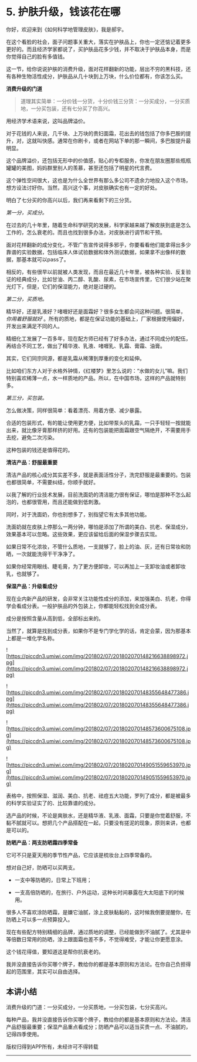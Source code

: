 # 5. 护肤升级，钱该花在哪

你好，欢迎来到《如何科学地管理皮肤》，我是郝宇。

在这个看脸的社会，面子问题事关重大，落实在护肤品上，你也一定还惦记着更多更好的。而且经济学家都说了，买护肤品花多少钱，并不取决于护肤品本身，而是你觉得自己的脸有多值钱。

这一节，给你说说护肤的消费升级，面对花样翻新的功能，层出不穷的黑科技，还有各种生物活性成分，护肤品从几十块到上万块，什么价位都有，你该怎么买。

 **消费升级的门道**

> 道理其实简单：一分价钱一分货，十分价钱三分货：一分买成分，一分买质地，一分买包装，还有七分买了你高兴。

用经济学术语来说，这叫品牌溢价。

对于花钱的人来说，几千块、上万块的贵妇面霜，花出去的钱包括了你多巴胺的提升，对，这就叫快感。通常在你刷卡，或者在网站下单的那一瞬间，多巴胺提升最明显。

这个品牌溢价，还包括无形中的价值感，贴心的专柜服务，你发在朋友圈那些瓶瓶罐罐的美图，妈妈群里别人的羡慕，甚至还包括了明星的代言费。

这个弹性空间很大，这也是为什么全世界有那么多公司不遗余力地投入这个市场，想方设法讨好你。当然，高兴这个事，对皮肤确实也有一定的好处。

明白了七分买的你高兴以后，我们再来看剩下的三分货。

 *第一分，买成分。*

在过去的几十年里，随着生命科学研究的发展，科学家越来越了解皮肤到底是怎么工作的，怎么衰老的。而且也找到很多办法，对皮肤进行调节和干预。

面对花样翻新的成分变化，不管广告宣传说得多邪乎，你要看看他们能拿得出多少靠谱的实验数据，包括临床人体试验数据和体外测试数据，如果拿不出像样的数据，那基本就可以pass了。

相反的，有些很早以前就被人类发现，而且在最近几十年里，被各种实验、反复验证的经典成分，比如甘油、丙二醇、乳酸、尿素，在市场宣传里，它们很少站在聚光灯下，但是，它们的保湿能力，绝对是过硬的。

 *第二分，买质地。*

精华好，还是乳液好？啫喱好还是面霜好？很多女生都会问这种问题。很简单， *你用着舒服就好* 。所有的质地，都是在保证功能的基础上，厂家根据使用偏好，开发出来满足不同的人。

精细化工发展了一百多年，现在配方师已经有了好多办法，通过不同成分的配伍，再结合不同工艺，做出了精华液、乳液、啫喱乳、乳霜、膏霜、油膏。

其实，它们同宗同源，都是乳霜从稀薄到厚重的变化和延伸。

比如咱们东方人对于水格外钟情，《红楼梦》里怎么说的：“水做的女儿”嘛。我们特别喜欢稀薄一点，水一样质地的产品。所以，在中国市场，这样的产品就特别多。

 *第三分，买包装。*

怎么做决策，同样很简单：看着漂亮、用着方便、减少暴露。

合适的包装形式，有的能让使用更方便，比如带泵头的乳霜，一只手轻轻一按就能出来，就比像牙膏那样挤的好用。还有的包装能把面霜跟空气隔绝开，不需要用手去挖，避免二次污染。

这种包装的钱还是值得花的。

 **清洁产品：舒服最重要**

清洁产品的核心成分其实差不多，就是表面活性分子，洗完舒服是最重要的。包装也都很简单，不需要纠结，你顺手就好。

以我了解的行业技术发展，目前洗面奶的清洁能力很有保证，哪怕是那种不怎么起泡的，也都很管用，而且还能做到低刺激。

同时，对于洗面奶，你也别想多了，别指望它有太多其他功能。

洗面奶就在皮肤上停那么一两分钟，哪怕是添加了所谓的美白、抗老、保湿成分，效果基本可以忽略。这些效果，更应该留给后面的保湿步骤去实现。

如果日常不化浓妆，不管什么质地，一支就够了，脸上的油、灰，还有日常妆和防晒，一次就能洗得干干净净了。

如果你经常用眼线、睫毛膏，为了更方便卸妆，可以再加上一支卸妆油或者卸妆乳，也就够了。

 **保湿产品：升级看成分**

现在业内新产品的研发，会非常关注功能性成分的添加，来加强美白、抗老，你得学会看成分表。一般护肤品的外包装上，你都能轻松找到全成分表。

成分是按照含量从高到低，全部标出来的。

当然了，就算是找到成分表，如果你不是专门学化学的话，肯定会蒙，因为那基本上都是一堆化学名称。

![https://piccdn3.umiwi.com/img/201802/07/201802070148216638898972.jpg](https://piccdn3.umiwi.com/img/201802/07/201802070148216638898972.jpg)

![https://piccdn3.umiwi.com/img/201802/07/201802070148355648477386.jpg](https://piccdn3.umiwi.com/img/201802/07/201802070148355648477386.jpg)

![https://piccdn3.umiwi.com/img/201802/07/201802070148573600675108.jpg](https://piccdn3.umiwi.com/img/201802/07/201802070148573600675108.jpg)

![https://piccdn3.umiwi.com/img/201802/07/201802070149051559653970.jpg](https://piccdn3.umiwi.com/img/201802/07/201802070149051559653970.jpg)

表格中，按照保湿、滋润、美白、抗老、祛痘五大功能，罗列了成分，都是被最多的科学实验证实了的、比较靠谱的成分。

选产品的时候，不论是爽肤水，还是精华液、乳液、面霜，只要是你觉着舒服，不黏不腻就可以。想把几个产品搭配在一起，只要没有搓泥的现象，原则来讲，也都是可以的。

 **防晒产品：两支防晒霜四季常备**

它可不只是夏天用的季节性产品，它应该是梳妆台上四季常备的。

想对自己好，防晒可以买两支。

* 一支中等防晒的，日常上下班用；

* 一支高倍防晒的，在旅行、户外运动，这种长时间暴露在大太阳底下的时候用。

很多人不喜欢涂防晒霜，是嫌它油腻，涂上皮肤黏黏的，这时候我倒要提醒你，在防晒上可以多一点预算投入。

现在有些配方特别精细的品牌，通过质地的调整，已经能做到不油腻了。尤其是中等倍数日常用的防晒，涂上跟面霜也差不多，不觉得难受，才能让你更愿意涂。

这个钱花得值，要知道这是帮你抗衰老的。

我并没直接告诉你买哪个牌子，教给你的都是基本原则和方法论。在你自己负担得起的范围里，其实可以自由选择。

## 本讲小结

消费升级的门道：一分买成分，一分买质地，一分买包装，七分买高兴。

每种产品，我并没直接告诉你买哪个牌子，教给你的都是基本原则和方法论。清洁产品舒服最重要；保湿产品重点看成分；防晒产品可以适当买贵一点、不油腻的，记得四季使用。

版权归得到APP所有，未经许可不得转载

---
